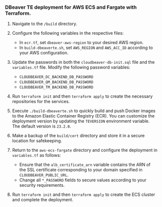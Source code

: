 ### DBeaver TE deployment for AWS ECS and Fargate with Terraform.


1. Navigate to the `/build` directory.

2. Configure the following variables in the respective files:
   - In `ecr.tf`, set `dbeaver-aws-region` to your desired AWS region.
   - In `build-dbeaverte.sh`, set `AWS_REGION` and `AWS_ACC_ID` according to your AWS configuration.

3. Update the passwords in both the `cloudbeaver-db-init.sql` file and the `variables.tf` file. Modify the following password variables:
   - `CLOUDBEAVER_DC_BACKEND_DB_PASSWORD`
   - `CLOUDBEAVER_QM_BACKEND_DB_PASSWORD`
   - `CLOUDBEAVER_TM_BACKEND_DB_PASSWORD`

4. Run `terraform init` and then `terraform apply` to create the necessary repositories for the services.

5. Execute `./build-dbeaverte.sh` to quickly build and push Docker images to the Amazon Elastic Container Registry (ECR). You can customize the deployment version by updating the `TEVERSION` environment variable. The default version is `23.2.0`.

6. Make a backup of the `build/cert` directory and store it in a secure location for safekeeping.

7. Return to the `aws-ecs-fargate` directory and configure the deployment in `variables.tf` as follows:
   - Ensure that the `alb_certificate_arn` variable contains the ARN of the SSL certificate corresponding to your domain specified in `CLOUDBEAVER_PUBLIC_URL`.
   - Change all `*_PASSWORD` fields to secure values according to your security requirements.

8. Run `terraform init` and then `terraform apply` to create the ECS cluster and complete the deployment.
